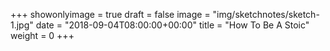 +++
showonlyimage = true
draft = false
image = "img/sketchnotes/sketch-1.jpg"
date = "2018-09-04T08:00:00+00:00"
title = "How To Be A Stoic"
weight = 0
+++

